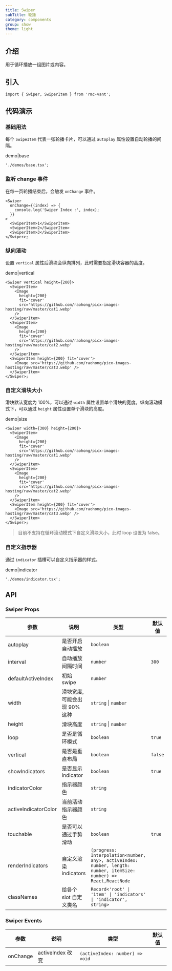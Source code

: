 ```yaml
---
title: Swiper
subTitle: 轮播
category: components
group: show
theme: light
---
```


## 介绍

用于循环播放一组图片或内容。

## 引入

```tsx
import { Swiper, SwiperItem } from 'rmc-vant';
```

## 代码演示

### 基础用法

每个 `SwipeItem` 代表一张轮播卡片，可以通过 `autoplay` 属性设置自动轮播的间隔。

demo|base

```tsx
'./demos/base.tsx';
```

### 监听 change 事件

在每一页轮播结束后，会触发 `onChange` 事件。

```tsx
<Swiper
  onChange={(index) => {
    console.log('Swiper Index :', index);
  }}
>
  <SwiperItem>1</SwiperItem>
  <SwiperItem>2</SwiperItem>
  <SwiperItem>3</SwiperItem>
</Swiper>;
```

### 纵向滚动

设置 `vertical` 属性后滑块会纵向排列，此时需要指定滑块容器的高度。

demo|vertical

```tsx
<Swiper vertical height={200}>
  <SwiperItem>
    <Image
      height={200}
      fit='cover'
      src='https://github.com/raohong/picx-images-hosting/raw/master/cat1.webp'
    />
  </SwiperItem>
  <SwiperItem>
    <Image
      height={200}
      fit='cover'
      src='https://github.com/raohong/picx-images-hosting/raw/master/cat2.webp'
    />
  </SwiperItem>
  <SwiperItem height={200} fit='cover'>
    <Image src='https://github.com/raohong/picx-images-hosting/raw/master/cat3.webp' />
  </SwiperItem>
</Swiper>;
```

### 自定义滑块大小

滑块默认宽度为 100%，可以通过 `width` 属性设置单个滑块的宽度。纵向滚动模式下，可以通过 `height` 属性设置单个滑块的高度。

demo|size

```tsx
<Swiper width={300} height={200}>
  <SwiperItem>
    <Image
      height={200}
      fit='cover'
      src='https://github.com/raohong/picx-images-hosting/raw/master/cat1.webp'
    />
  </SwiperItem>
  <SwiperItem>
    <Image
      height={200}
      fit='cover'
      src='https://github.com/raohong/picx-images-hosting/raw/master/cat2.webp'
    />
  </SwiperItem>
  <SwiperItem height={200} fit='cover'>
    <Image src='https://github.com/raohong/picx-images-hosting/raw/master/cat3.webp' />
  </SwiperItem>
</Swiper>;
```

> 目前不支持在循环滚动模式下自定义滑块大小，此时 loop 设置为 false。

### 自定义指示器

通过 `indicator` 插槽可以自定义指示器的样式。

demo|indicator

```tsx
'./demos/indicator.tsx';
```

## API

### Swiper Props

| 参数 | 说明 | 类型 | 默认值 |
| --- | --- | --- | --- |
| autoplay | 是否开启自动播放 | `boolean` |  |
| interval | 自动播放间隔时间 | `number` | `300` |
| defaultActiveIndex | 初始 swipe | `number` |  |
| width | 滑块宽度, 可能会出现 90% 这种 | `string` \| `number` |  |
| height | 滑块高度 | `string` \| `number` |  |
| loop | 是否是循环模式 | `boolean` | `true` |
| vertical | 是否是垂直布局 | `boolean` | `false` |
| showIndicators | 是否显示 indicator | `boolean` | `true` |
| indicatorColor | 指示器颜色 | `string` |  |
| activeIndicatorColor | 当前活动指示器颜色 | `string` |  |
| touchable | 是否可以通过手势滑动 | `boolean` | `true` |
| renderIndicators | 自定义渲染 indicators | `(progress: Interpolation<number, any>, activeIndex: number, length: number, itemSize: number) => React,ReactNode` |  |
| classNames | 给各个 slot 自定义类名 | `Record<'root' \| 'item' \| 'indicators' \| 'indicator', string>` |  |

### Swiper Events

| 参数     | 说明             | 类型                            | 默认值 |
| -------- | ---------------- | ------------------------------- | ------ |
| onChange | activeIndex 改变 | `(activeIndex: number) => void` |        |
